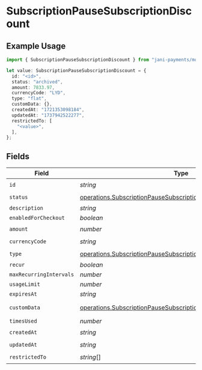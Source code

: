 # SubscriptionPauseSubscriptionDiscount

## Example Usage

```typescript
import { SubscriptionPauseSubscriptionDiscount } from "jani-payments/models/operations";

let value: SubscriptionPauseSubscriptionDiscount = {
  id: "<id>",
  status: "archived",
  amount: 7833.97,
  currencyCode: "LYD",
  type: "flat",
  customData: {},
  createdAt: "1721353098184",
  updatedAt: "1737942522277",
  restrictedTo: [
    "<value>",
  ],
};
```

## Fields

| Field                                                                                                                                                    | Type                                                                                                                                                     | Required                                                                                                                                                 | Description                                                                                                                                              |
| -------------------------------------------------------------------------------------------------------------------------------------------------------- | -------------------------------------------------------------------------------------------------------------------------------------------------------- | -------------------------------------------------------------------------------------------------------------------------------------------------------- | -------------------------------------------------------------------------------------------------------------------------------------------------------- |
| `id`                                                                                                                                                     | *string*                                                                                                                                                 | :heavy_check_mark:                                                                                                                                       | N/A                                                                                                                                                      |
| `status`                                                                                                                                                 | [operations.SubscriptionPauseSubscriptionSubscriptionResponseStatus](../../models/operations/subscriptionpausesubscriptionsubscriptionresponsestatus.md) | :heavy_check_mark:                                                                                                                                       | N/A                                                                                                                                                      |
| `description`                                                                                                                                            | *string*                                                                                                                                                 | :heavy_minus_sign:                                                                                                                                       | N/A                                                                                                                                                      |
| `enabledForCheckout`                                                                                                                                     | *boolean*                                                                                                                                                | :heavy_minus_sign:                                                                                                                                       | N/A                                                                                                                                                      |
| `amount`                                                                                                                                                 | *number*                                                                                                                                                 | :heavy_check_mark:                                                                                                                                       | N/A                                                                                                                                                      |
| `currencyCode`                                                                                                                                           | *string*                                                                                                                                                 | :heavy_check_mark:                                                                                                                                       | N/A                                                                                                                                                      |
| `type`                                                                                                                                                   | [operations.SubscriptionPauseSubscriptionType](../../models/operations/subscriptionpausesubscriptiontype.md)                                             | :heavy_check_mark:                                                                                                                                       | N/A                                                                                                                                                      |
| `recur`                                                                                                                                                  | *boolean*                                                                                                                                                | :heavy_minus_sign:                                                                                                                                       | N/A                                                                                                                                                      |
| `maxRecurringIntervals`                                                                                                                                  | *number*                                                                                                                                                 | :heavy_minus_sign:                                                                                                                                       | N/A                                                                                                                                                      |
| `usageLimit`                                                                                                                                             | *number*                                                                                                                                                 | :heavy_minus_sign:                                                                                                                                       | N/A                                                                                                                                                      |
| `expiresAt`                                                                                                                                              | *string*                                                                                                                                                 | :heavy_minus_sign:                                                                                                                                       | N/A                                                                                                                                                      |
| `customData`                                                                                                                                             | [operations.SubscriptionPauseSubscriptionSubscriptionCustomData](../../models/operations/subscriptionpausesubscriptionsubscriptioncustomdata.md)         | :heavy_check_mark:                                                                                                                                       | Any valid JSON value                                                                                                                                     |
| `timesUsed`                                                                                                                                              | *number*                                                                                                                                                 | :heavy_minus_sign:                                                                                                                                       | N/A                                                                                                                                                      |
| `createdAt`                                                                                                                                              | *string*                                                                                                                                                 | :heavy_check_mark:                                                                                                                                       | N/A                                                                                                                                                      |
| `updatedAt`                                                                                                                                              | *string*                                                                                                                                                 | :heavy_check_mark:                                                                                                                                       | N/A                                                                                                                                                      |
| `restrictedTo`                                                                                                                                           | *string*[]                                                                                                                                               | :heavy_check_mark:                                                                                                                                       | N/A                                                                                                                                                      |